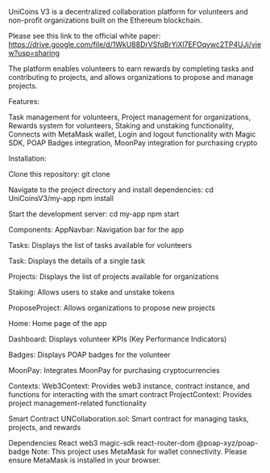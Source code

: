 UniCoins V3 is a decentralized collaboration platform for volunteers and non-profit organizations built on the Ethereum blockchain. 

Please see this link to the official white paper: https://drive.google.com/file/d/1WkU88DrVSfqBrYiXl7EFOqywc2TP4UJj/view?usp=sharing

The platform enables volunteers to earn rewards by completing tasks and contributing to projects, and allows organizations to propose and manage projects.
 
Features:
 
Task management for volunteers, 
Project management for organizations, 
Rewards system for volunteers, 
Staking and unstaking functionality, 
Connects with MetaMask wallet, 
Login and logout functionality with Magic SDK, 
POAP Badges integration, 
MoonPay integration for purchasing crypto

Installation:

Clone this repository:
git clone

Navigate to the project directory and install dependencies:
cd UniCoinsV3/my-app
npm install

Start the development server:
cd my-app
npm start

Components:
AppNavbar: Navigation bar for the app

Tasks: Displays the list of tasks available for volunteers

Task: Displays the details of a single task

Projects: Displays the list of projects available for organizations

Staking: Allows users to stake and unstake tokens

ProposeProject: Allows organizations to propose new projects

Home: Home page of the app

Dashboard: Displays volunteer KPIs (Key Performance Indicators)

Badges: Displays POAP badges for the volunteer

MoonPay: Integrates MoonPay for purchasing cryptocurrencies

Contexts:
Web3Context: Provides web3 instance, contract instance, and functions for interacting with the smart contract
ProjectContext: Provides project management-related functionality

Smart Contract
UNCollaboration.sol: Smart contract for managing tasks, projects, and rewards

Dependencies
React
web3
magic-sdk
react-router-dom
@poap-xyz/poap-badge
Note: This project uses MetaMask for wallet connectivity. Please ensure MetaMask is installed in your browser.
